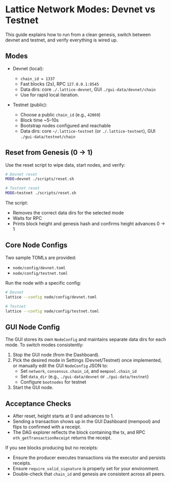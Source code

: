 # Lattice Network Modes: Devnet vs Testnet

This guide explains how to run from a clean genesis, switch between devnet and testnet, and verify everything is wired up.

## Modes

- Devnet (local):
  - `chain_id = 1337`
  - Fast blocks (2s), RPC `127.0.0.1:8545`
  - Data dirs: core `./.lattice-devnet`, GUI `./gui-data/devnet/chain`
  - Use for rapid local iteration.

- Testnet (public):
  - Choose a public `chain_id` (e.g., `42069`)
  - Block time ~5–10s
  - Bootstrap nodes configured and reachable
  - Data dirs: core `~/.lattice-testnet` (or `./.lattice-testnet`), GUI `./gui-data/testnet/chain`

## Reset from Genesis (0 → 1)

Use the reset script to wipe data, start nodes, and verify:

```bash
# Devnet reset
MODE=devnet ./scripts/reset.sh

# Testnet reset
MODE=testnet ./scripts/reset.sh
```

The script:
- Removes the correct data dirs for the selected mode
- Waits for RPC
- Prints block height and genesis hash and confirms height advances 0 → 1

## Core Node Configs

Two sample TOMLs are provided:

- `node/config/devnet.toml`
- `node/config/testnet.toml`

Run the node with a specific config:

```bash
# Devnet
lattice --config node/config/devnet.toml

# Testnet
lattice --config node/config/testnet.toml
```

## GUI Node Config

The GUI stores its own `NodeConfig` and maintains separate data dirs for each mode. To switch modes consistently:

1. Stop the GUI node (from the Dashboard).
2. Pick the desired mode in Settings (Devnet/Testnet) once implemented, or manually edit the GUI `NodeConfig` JSON to:
   - Set `network`, `consensus.chain_id`, and `mempool.chain_id`
   - Set `data_dir` (e.g., `./gui-data/devnet` or `./gui-data/testnet`)
   - Configure `bootnodes` for testnet
3. Start the GUI node.

## Acceptance Checks

- After reset, height starts at 0 and advances to 1.
- Sending a transaction shows up in the GUI Dashboard (mempool) and flips to confirmed with a receipt.
- The DAG explorer reflects the block containing the tx, and RPC `eth_getTransactionReceipt` returns the receipt.

If you see blocks producing but no receipts:
- Ensure the producer executes transactions via the executor and persists receipts.
- Ensure `require_valid_signature` is properly set for your environment.
- Double-check that `chain_id` and genesis are consistent across all peers.

